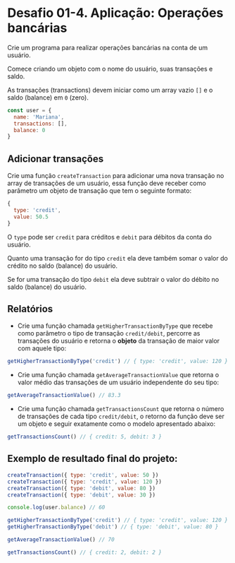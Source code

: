 # Desafio 01-4. Aplicação: Operações bancárias

Crie um programa para realizar operações bancárias na conta de um usuário. 

Comece criando um objeto com o nome do usuário, suas transações e saldo.

As transações (transactions) devem iniciar como um array vazio `[]` e o saldo (balance) em `0` (zero).

```js
const user = {
  name: 'Mariana',
  transactions: [],
  balance: 0
}
```

## Adicionar transações

Crie uma função `createTransaction` para adicionar uma nova transação no array de transações de um usuário, essa função deve receber como parâmetro um objeto de transação que tem o seguinte formato:

```js
{
  type: 'credit',
  value: 50.5
}
```

O `type` pode ser `credit` para créditos e `debit` para débitos da conta do usuário.

Quanto uma transação for do tipo `credit` ela deve também somar o valor do crédito no saldo (balance) do usuário.

Se for uma transação do tipo `debit` ela deve subtrair o valor do débito no saldo (balance) do usuário.

## Relatórios

- Crie uma função chamada `getHigherTransactionByType` que recebe como parâmetro o tipo de transação `credit/debit`, percorre as transações do usuário e retorna o **objeto** da transação de maior valor com aquele tipo:

```js
getHigherTransactionByType('credit') // { type: 'credit', value: 120 }
```

- Crie uma função chamada `getAverageTransactionValue` que retorna o valor médio das transações de um usuário independente do seu tipo:

```js
getAverageTransactionValue() // 83.3
```

- Crie uma função chamada `getTransactionsCount` que retorna o número de transações de cada tipo `credit/debit`, o retorno da função deve ser um objeto e seguir exatamente como o modelo apresentado abaixo:

```js
getTransactionsCount() // { credit: 5, debit: 3 }
```

## Exemplo de resultado final do projeto:

```js
createTransaction({ type: 'credit', value: 50 })
createTransaction({ type: 'credit', value: 120 })
createTransaction({ type: 'debit', value: 80 })
createTransaction({ type: 'debit', value: 30 })

console.log(user.balance) // 60

getHigherTransactionByType('credit') // { type: 'credit', value: 120 }
getHigherTransactionByType('debit') // { type: 'debit', value: 80 }

getAverageTransactionValue() // 70

getTransactionsCount() // { credit: 2, debit: 2 }
```
